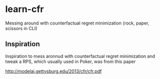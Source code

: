 # learn-cfr
Messing around with counterfactual regret minimization (rock, paper, scissors in CLI) 

## Inspiration 

Inspiration to mess aronnud with counterfactual regret minimization and tweak a RPS, which usually used in Poker, was from this paper

http://modelai.gettysburg.edu/2013/cfr/cfr.pdf
